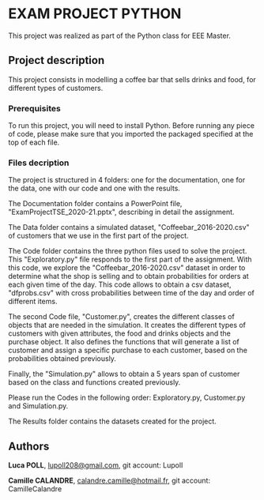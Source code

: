 # EXAM PROJECT PYTHON

This project was realized as part of the Python class for EEE Master.  

## Project description

This project consists in modelling a coffee bar that sells drinks and food, for different
types of customers.

### Prerequisites

To run this project, you will need to install Python. Before running any piece of code, please make sure that 
you imported the packaged specified at the top of each file. 

### Files decription
The project is structured in 4 folders: one for the documentation, one for the data, 
one with our code and one with the results.

The Documentation folder contains a PowerPoint file, "ExamProjectTSE_2020-21.pptx", 
describing in detail the assignment. 

The Data folder contains a simulated dataset, "Coffeebar_2016-2020.csv" of customers 
that we use in the first part of the project.

The Code folder contains the three python files used to solve the project. This 
"Exploratory.py" file responds to the first part of the assignment. With this code, we 
explore the "Coffeebar_2016-2020.csv" dataset in order to determine what the shop is 
selling and to obtain probabilities for orders at each given time of the day. This code 
allows to obtain a csv dataset, "dfprobs.csv"  with cross probabilities between time of the day and order of
different items. 

The second Code file, "Customer.py", creates the different classes of objects that are needed in the simulation. 
It creates the different types of customers with given attributes, the food and drinks objects 
and the purchase object. It also defines the functions that will generate a list of customer and assign a specific
 purchase to each customer, based on the probabilities obtained previously. 

Finally, the "Simulation.py" allows to obtain a 5 years span of customer based on the class and functions created previously. 

Please run the Codes in the following order: Exploratory.py, Customer.py and Simulation.py. 

The Results folder contains the datasets created for the project.


## Authors
**Luca POLL**, lupoll208@gmail.com, git account: Lupoll

**Camille CALANDRE**, calandre.camille@hotmail.fr, git account: CamilleCalandre
